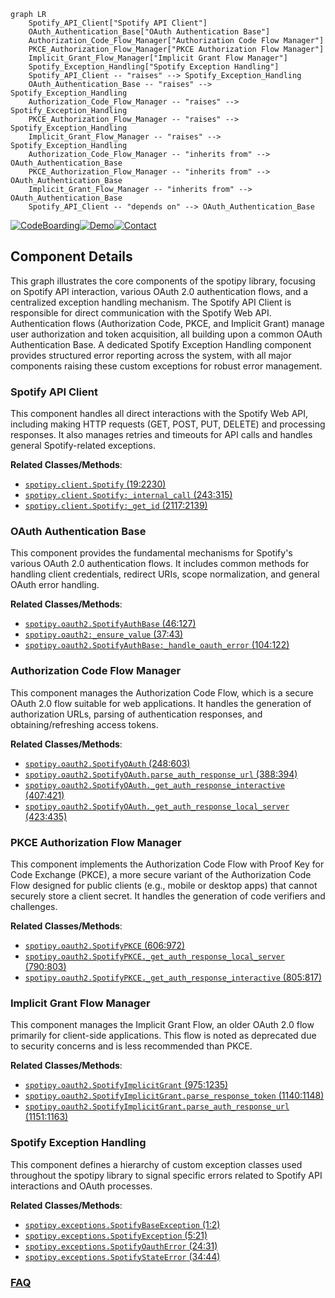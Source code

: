 ```mermaid
graph LR
    Spotify_API_Client["Spotify API Client"]
    OAuth_Authentication_Base["OAuth Authentication Base"]
    Authorization_Code_Flow_Manager["Authorization Code Flow Manager"]
    PKCE_Authorization_Flow_Manager["PKCE Authorization Flow Manager"]
    Implicit_Grant_Flow_Manager["Implicit Grant Flow Manager"]
    Spotify_Exception_Handling["Spotify Exception Handling"]
    Spotify_API_Client -- "raises" --> Spotify_Exception_Handling
    OAuth_Authentication_Base -- "raises" --> Spotify_Exception_Handling
    Authorization_Code_Flow_Manager -- "raises" --> Spotify_Exception_Handling
    PKCE_Authorization_Flow_Manager -- "raises" --> Spotify_Exception_Handling
    Implicit_Grant_Flow_Manager -- "raises" --> Spotify_Exception_Handling
    Authorization_Code_Flow_Manager -- "inherits from" --> OAuth_Authentication_Base
    PKCE_Authorization_Flow_Manager -- "inherits from" --> OAuth_Authentication_Base
    Implicit_Grant_Flow_Manager -- "inherits from" --> OAuth_Authentication_Base
    Spotify_API_Client -- "depends on" --> OAuth_Authentication_Base
```
[![CodeBoarding](https://img.shields.io/badge/Generated%20by-CodeBoarding-9cf?style=flat-square)](https://github.com/CodeBoarding/GeneratedOnBoardings)[![Demo](https://img.shields.io/badge/Try%20our-Demo-blue?style=flat-square)](https://www.codeboarding.org/demo)[![Contact](https://img.shields.io/badge/Contact%20us%20-%20contact@codeboarding.org-lightgrey?style=flat-square)](mailto:contact@codeboarding.org)

## Component Details

This graph illustrates the core components of the spotipy library, focusing on Spotify API interaction, various OAuth 2.0 authentication flows, and a centralized exception handling mechanism. The Spotify API Client is responsible for direct communication with the Spotify Web API. Authentication flows (Authorization Code, PKCE, and Implicit Grant) manage user authorization and token acquisition, all building upon a common OAuth Authentication Base. A dedicated Spotify Exception Handling component provides structured error reporting across the system, with all major components raising these custom exceptions for robust error management.

### Spotify API Client
This component handles all direct interactions with the Spotify Web API, including making HTTP requests (GET, POST, PUT, DELETE) and processing responses. It also manages retries and timeouts for API calls and handles general Spotify-related exceptions.


**Related Classes/Methods**:

- <a href="https://github.com/spotipy-dev/spotipy/blob/master/spotipy/client.py#L19-L2230" target="_blank" rel="noopener noreferrer">`spotipy.client.Spotify` (19:2230)</a>
- <a href="https://github.com/spotipy-dev/spotipy/blob/master/spotipy/client.py#L243-L315" target="_blank" rel="noopener noreferrer">`spotipy.client.Spotify:_internal_call` (243:315)</a>
- <a href="https://github.com/spotipy-dev/spotipy/blob/master/spotipy/client.py#L2117-L2139" target="_blank" rel="noopener noreferrer">`spotipy.client.Spotify:_get_id` (2117:2139)</a>


### OAuth Authentication Base
This component provides the fundamental mechanisms for Spotify's various OAuth 2.0 authentication flows. It includes common methods for handling client credentials, redirect URIs, scope normalization, and general OAuth error handling.


**Related Classes/Methods**:

- <a href="https://github.com/spotipy-dev/spotipy/blob/master/spotipy/oauth2.py#L46-L127" target="_blank" rel="noopener noreferrer">`spotipy.oauth2.SpotifyAuthBase` (46:127)</a>
- <a href="https://github.com/spotipy-dev/spotipy/blob/master/spotipy/oauth2.py#L37-L43" target="_blank" rel="noopener noreferrer">`spotipy.oauth2:_ensure_value` (37:43)</a>
- <a href="https://github.com/spotipy-dev/spotipy/blob/master/spotipy/oauth2.py#L104-L122" target="_blank" rel="noopener noreferrer">`spotipy.oauth2.SpotifyAuthBase:_handle_oauth_error` (104:122)</a>


### Authorization Code Flow Manager
This component manages the Authorization Code Flow, which is a secure OAuth 2.0 flow suitable for web applications. It handles the generation of authorization URLs, parsing of authentication responses, and obtaining/refreshing access tokens.


**Related Classes/Methods**:

- <a href="https://github.com/spotipy-dev/spotipy/blob/master/spotipy/oauth2.py#L248-L603" target="_blank" rel="noopener noreferrer">`spotipy.oauth2.SpotifyOAuth` (248:603)</a>
- <a href="https://github.com/spotipy-dev/spotipy/blob/master/spotipy/oauth2.py#L388-L394" target="_blank" rel="noopener noreferrer">`spotipy.oauth2.SpotifyOAuth.parse_auth_response_url` (388:394)</a>
- <a href="https://github.com/spotipy-dev/spotipy/blob/master/spotipy/oauth2.py#L407-L421" target="_blank" rel="noopener noreferrer">`spotipy.oauth2.SpotifyOAuth._get_auth_response_interactive` (407:421)</a>
- <a href="https://github.com/spotipy-dev/spotipy/blob/master/spotipy/oauth2.py#L423-L435" target="_blank" rel="noopener noreferrer">`spotipy.oauth2.SpotifyOAuth._get_auth_response_local_server` (423:435)</a>


### PKCE Authorization Flow Manager
This component implements the Authorization Code Flow with Proof Key for Code Exchange (PKCE), a more secure variant of the Authorization Code Flow designed for public clients (e.g., mobile or desktop apps) that cannot securely store a client secret. It handles the generation of code verifiers and challenges.


**Related Classes/Methods**:

- <a href="https://github.com/spotipy-dev/spotipy/blob/master/spotipy/oauth2.py#L606-L972" target="_blank" rel="noopener noreferrer">`spotipy.oauth2.SpotifyPKCE` (606:972)</a>
- <a href="https://github.com/spotipy-dev/spotipy/blob/master/spotipy/oauth2.py#L790-L803" target="_blank" rel="noopener noreferrer">`spotipy.oauth2.SpotifyPKCE._get_auth_response_local_server` (790:803)</a>
- <a href="https://github.com/spotipy-dev/spotipy/blob/master/spotipy/oauth2.py#L805-L817" target="_blank" rel="noopener noreferrer">`spotipy.oauth2.SpotifyPKCE._get_auth_response_interactive` (805:817)</a>


### Implicit Grant Flow Manager
This component manages the Implicit Grant Flow, an older OAuth 2.0 flow primarily for client-side applications. This flow is noted as deprecated due to security concerns and is less recommended than PKCE.


**Related Classes/Methods**:

- <a href="https://github.com/spotipy-dev/spotipy/blob/master/spotipy/oauth2.py#L975-L1235" target="_blank" rel="noopener noreferrer">`spotipy.oauth2.SpotifyImplicitGrant` (975:1235)</a>
- <a href="https://github.com/spotipy-dev/spotipy/blob/master/spotipy/oauth2.py#L1140-L1148" target="_blank" rel="noopener noreferrer">`spotipy.oauth2.SpotifyImplicitGrant.parse_response_token` (1140:1148)</a>
- <a href="https://github.com/spotipy-dev/spotipy/blob/master/spotipy/oauth2.py#L1151-L1163" target="_blank" rel="noopener noreferrer">`spotipy.oauth2.SpotifyImplicitGrant.parse_auth_response_url` (1151:1163)</a>


### Spotify Exception Handling
This component defines a hierarchy of custom exception classes used throughout the spotipy library to signal specific errors related to Spotify API interactions and OAuth processes.


**Related Classes/Methods**:

- <a href="https://github.com/spotipy-dev/spotipy/blob/master/spotipy/exceptions.py#L1-L2" target="_blank" rel="noopener noreferrer">`spotipy.exceptions.SpotifyBaseException` (1:2)</a>
- <a href="https://github.com/spotipy-dev/spotipy/blob/master/spotipy/exceptions.py#L5-L21" target="_blank" rel="noopener noreferrer">`spotipy.exceptions.SpotifyException` (5:21)</a>
- <a href="https://github.com/spotipy-dev/spotipy/blob/master/spotipy/exceptions.py#L24-L31" target="_blank" rel="noopener noreferrer">`spotipy.exceptions.SpotifyOauthError` (24:31)</a>
- <a href="https://github.com/spotipy-dev/spotipy/blob/master/spotipy/exceptions.py#L34-L44" target="_blank" rel="noopener noreferrer">`spotipy.exceptions.SpotifyStateError` (34:44)</a>




### [FAQ](https://github.com/CodeBoarding/GeneratedOnBoardings/tree/main?tab=readme-ov-file#faq)